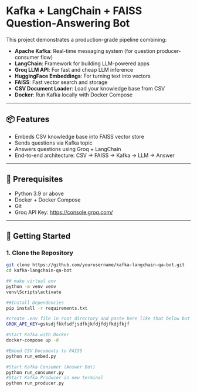 # Kafka + LangChain + FAISS Question-Answering Bot

This project demonstrates a production-grade pipeline combining:

- **Apache Kafka**: Real-time messaging system (for question producer-consumer flow)
- **LangChain**: Framework for building LLM-powered apps
- **Groq LLM API**: For fast and cheap LLM inference
- **HuggingFace Embeddings**: For turning text into vectors
- **FAISS**: Fast vector search and storage
- **CSV Document Loader**: Load your knowledge base from CSV
- **Docker**: Run Kafka locally with Docker Compose

---

## 📦 Features

- Embeds CSV knowledge base into FAISS vector store
- Sends questions via Kafka topic
- Answers questions using Groq + LangChain
- End-to-end architecture: CSV → FAISS → Kafka → LLM → Answer

---

## 🧰 Prerequisites

- Python 3.9 or above
- Docker + Docker Compose
- Git
- Groq API Key: https://console.groq.com/

---

## 🚀 Getting Started

### 1. Clone the Repository

```bash
git clone https://github.com/yourusername/kafka-langchain-qa-bot.git
cd kafka-langchain-qa-bot

## make virtual env
python -m venv venv
venv\Scripts\activate

##Install Dependencies
pip install -r requirements.txt

#create .env file in root directory and paste here like that below but add your real api key
GROK_API_KEY=gsksdjfkkfsdfjsdfkjkfdjfdjfkdjfkjf

#Start Kafka with Docker
docker-compose up -d

#Embed CSV Documents to FAISS
python run_embed.py

#Start Kafka Consumer (Answer Bot)
python run_consumer.py
#Start Kafka Producer in new terminal
python run_producer.py



